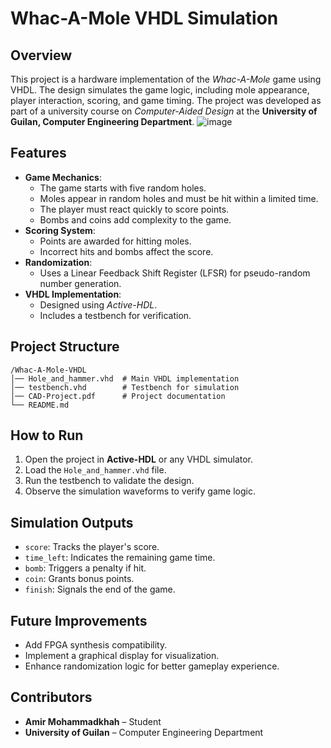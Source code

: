 # **Whac-A-Mole VHDL Simulation**  

## **Overview**  
This project is a hardware implementation of the *Whac-A-Mole* game using VHDL. The design simulates the game logic, including mole appearance, player interaction, scoring, and game timing. The project was developed as part of a university course on *Computer-Aided Design* at the **University of Guilan, Computer Engineering Department**.
![image](https://github.com/user-attachments/assets/afb8530d-ddbf-43d1-b743-a9988ff224e1)


## **Features**  
- **Game Mechanics**:  
  - The game starts with five random holes.  
  - Moles appear in random holes and must be hit within a limited time.  
  - The player must react quickly to score points.  
  - Bombs and coins add complexity to the game.  
- **Scoring System**:  
  - Points are awarded for hitting moles.  
  - Incorrect hits and bombs affect the score.  
- **Randomization**:  
  - Uses a Linear Feedback Shift Register (LFSR) for pseudo-random number generation.  
- **VHDL Implementation**:  
  - Designed using *Active-HDL*.  
  - Includes a testbench for verification.  

## **Project Structure**  
```
/Whac-A-Mole-VHDL
│── Hole_and_hammer.vhd  # Main VHDL implementation
│── testbench.vhd        # Testbench for simulation
│── CAD-Project.pdf      # Project documentation
└── README.md 
```

## **How to Run**  
1. Open the project in **Active-HDL** or any VHDL simulator.  
2. Load the `Hole_and_hammer.vhd` file.  
3. Run the testbench to validate the design.  
4. Observe the simulation waveforms to verify game logic.  

## **Simulation Outputs**  
- `score`: Tracks the player's score.  
- `time_left`: Indicates the remaining game time.  
- `bomb`: Triggers a penalty if hit.  
- `coin`: Grants bonus points.  
- `finish`: Signals the end of the game.  

## **Future Improvements**  
- Add FPGA synthesis compatibility.  
- Implement a graphical display for visualization.  
- Enhance randomization logic for better gameplay experience.  

## **Contributors**  
- **Amir Mohammadkhah** – Student
- **University of Guilan** – Computer Engineering Department  

